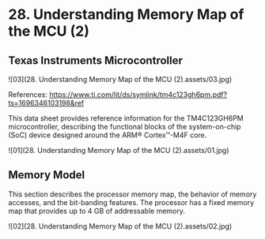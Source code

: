 # 28. Understanding Memory Map of the MCU (2)

## Texas Instruments Microcontroller

![03](28. Understanding Memory Map of the MCU (2).assets/03.jpg)

References: https://www.ti.com/lit/ds/symlink/tm4c123gh6pm.pdf?ts=1696346103198&ref

This data sheet provides reference information for the TM4C123GH6PM microcontroller, describing
the functional blocks of the system-on-chip (SoC) device designed around the ARM® Cortex™-M4F
core.

![01](28. Understanding Memory Map of the MCU (2).assets/01.jpg)

## Memory Model

This section describes the processor memory map, the behavior of memory accesses, and the
bit-banding features. The processor has a fixed memory map that provides up to 4 GB of addressable
memory.

![02](28. Understanding Memory Map of the MCU (2).assets/02.jpg)